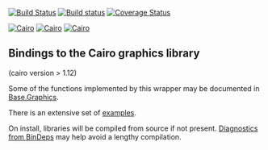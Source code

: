 [![Build Status](https://travis-ci.org/JuliaGraphics/Cairo.jl.svg)](https://travis-ci.org/JuliaGraphics/Cairo.jl)
[![Build status](https://ci.appveyor.com/api/projects/status/mpuhyoy9ew187f08/branch/master?svg=true)](https://ci.appveyor.com/project/tkelman/cairo-jl/branch/master)
[![Coverage Status](https://coveralls.io/repos/JuliaGraphics/Cairo.jl/badge.svg?branch=master&service=github)](https://coveralls.io/github/JuliaGraphics/Cairo.jl?branch=master)

[![Cairo](http://pkg.julialang.org/badges/Cairo_0.4.svg)](http://pkg.julialang.org/?pkg=Cairo)
[![Cairo](http://pkg.julialang.org/badges/Cairo_0.5.svg)](http://pkg.julialang.org/?pkg=Cairo)
[![Cairo](http://pkg.julialang.org/badges/Cairo_0.6.svg)](http://pkg.julialang.org/?pkg=Cairo)

## Bindings to the Cairo graphics library ##

(cairo version > 1.12)

Some of the functions implemented by this wrapper may be documented in [Base.Graphics](http://docs.julialang.org/en/release-0.3/stdlib/graphics/).

There is an extensive set of [examples](samples/Samples.md).

On install, libraries will be compiled from source if not present.  [Diagnostics from BinDeps](https://github.com/JuliaLang/BinDeps.jl#diagnostics) may help avoid a lengthy compilation.
